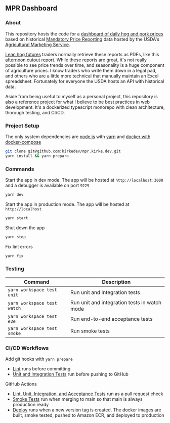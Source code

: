 MPR Dashboard
-------------

### About
This repository hosts the code for a [dashboard of daily hog and pork prices](https://mpr.kirke.dev) based on historical 
[Mandatory Price Reporting](https://mpr.datamart.ams.usda.gov/) data hosted by the USDA's [Agricultural Marketing Service](https://www.ams.usda.gov/).

[Lean hog futures](https://www.cmegroup.com/markets/agriculture/livestock/lean-hogs.html) traders normally retrieve 
these reports as PDFs, like this [afternoon cutout report](https://www.ams.usda.gov/mnreports/ams_2498.pdf).
While these reports are great, it's not really possible to see price trends over time, and seasonality is a huge component of agriculture prices. 
I know traders who write them down in a legal pad, and others who are a little more technical that manually maintain an Excel spreadsheet. 
Fortunately for everyone the USDA hosts an API with historical data.

Aside from being useful to myself as a personal project, this repository is also a reference project for what I 
believe to be best practices in web development. It's a dockerized typescript monorepo with clean architecture, 
thorough testing, and CI/CD.

### Project Setup
The only system dependencies are [node.js](https://nodejs.org/en/download/current) with [yarn](https://yarnpkg.com/getting-started/install) and [docker with docker-compose](https://docs.docker.com/desktop/)

```bash
git clone git@github.com:kirkedev/mpr.kirke.dev.git
yarn install && yarn prepare
```

### Commands
Start the app in dev mode. The app will be hosted at `http://localhost:3000` and a debugger is available on port `9229`
```bash
yarn dev   
```

Start the app in production mode. The app will be hosted at `http://localhost`
```bash
yarn start
```

Shut down the app
```bash
yarn stop
```

Fix lint errors
```bash
yarn fix
```

### Testing

| Command                       | Description                                  |
|-------------------------------|----------------------------------------------|
| `yarn workspace test unit`    | Run unit and integration tests               |
| `yarn workspace test watch`   | Run unit and integration tests in watch mode |
| `yarn workspace test e2e`     | Run end-to-end acceptance tests              |
| `yarn workspace test smoke`   | Run smoke tests                              |  

### CI/CD Workflows
Add git hooks with `yarn prepare`
* [Lint](./.githooks/pre-commit) runs before committing
* [Unit and Integration Tests](./.githooks/pre-push) run before pushing to GitHub

GitHub Actions
* [Lint, Unit, Integration, and Acceptance Tests](.github/workflows/merge.yaml) run as a pull request check
* [Smoke Tests](.github/workflows/smoke.yaml) run when merging to main so that main is always production ready
* [Deploy](.github/workflows/deploy.yaml) runs when a new version tag is created. The docker images are built, smoke tested, pushed to Amazon ECR, and deployed to production

